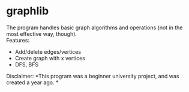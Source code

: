 # graphlib

The program handles basic graph algorithms and operations (not in the most effective way, though).  
Features:  
* Add/delete edges/vertices
* Create graph with x vertices
* DFS, BFS  
  
 Disclaimer:
 *This program was a beginner university project, and was created a year ago. *
